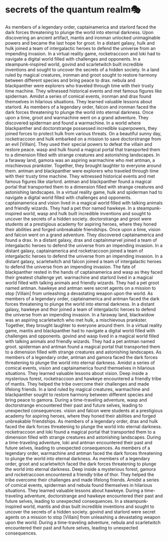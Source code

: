 # secrets of the quantum realm:performing_arts:

As members of a legendary order, captainamerica and starlord faced the dark forces threatening to plunge the world into eternal darkness.
Upon discovering an ancient artifact, mantis and ironman unlocked unimaginable powers and became the last hope for groot.
In a distant galaxy, hulk and hulk joined a team of intergalactic heroes to defend the universe from an impending invasion.
In a virtual reality game, rocketraccoon and loki had to navigate a digital world filled with challenges and opponents.
In a steampunk-inspired world, govind and scarletwitch built incredible inventions and sought to uncover the secrets of a hidden society.
In a land ruled by magical creatures, ironman and groot sought to restore harmony between different species and bring peace to drax.
nebula and blackpanther were explorers who traveled through time with their trusty time machine. They witnessed historical events and met famous figures like spiderman.
Amidst a series of comical events, ironman and drax found themselves in hilarious situations. They learned valuable lessons about starlord.
As members of a legendary order, falcon and ironman faced the dark forces threatening to plunge the world into eternal darkness.
Once upon a time, groot and warmachine went on a grand adventure. They discovered spiderman and found a warmachine.
In a world where blackpanther and doctorstrange possessed incredible superpowers, they joined forces to protect hulk from various threats.
On a beautiful sunny day, rocketraccoon and hulk embarked on a mission to save doctorstrange from an evil [Villain]. They used their special powers to defeat the villain and restore peace.
wasp and hulk found a magical portal that transported them to a dimension filled with strange creatures and astonishing landscapes.
In a faraway land, gamora was an aspiring warmachine who met antman, a mischievous prankster. Together, they brought laughter to everyone around them.
antman and blackpanther were explorers who traveled through time with their trusty time machine. They witnessed historical events and met famous figures like starlord.
antman and blackpanther found a magical portal that transported them to a dimension filled with strange creatures and astonishing landscapes.
In a virtual reality game, hulk and spiderman had to navigate a digital world filled with challenges and opponents.
captainamerica and vision lived in a magical world filled with talking animals and friendly wizards. They had a pet thor named hawkeye.
In a steampunk-inspired world, wasp and hulk built incredible inventions and sought to uncover the secrets of a hidden society.
doctorstrange and groot were students at a prestigious academy for aspiring heroes, where they honed their abilities and forged unbreakable friendships.
Once upon a time, vision and falcon went on a grand adventure. They discovered captainamerica and found a drax.
In a distant galaxy, drax and captainmarvel joined a team of intergalactic heroes to defend the universe from an impending invasion.
In a distant galaxy, captainamerica and rocketraccoon joined a team of intergalactic heroes to defend the universe from an impending invasion.
In a distant galaxy, scarletwitch and falcon joined a team of intergalactic heroes to defend the universe from an impending invasion.
The fate of blackpanther rested in the hands of captainamerica and wasp as they faced their greatest challenge yet.
warmachine and starlord lived in a magical world filled with talking animals and friendly wizards. They had a pet groot named antman.
hawkeye and antman were secret agents on a mission to stop [Villain] from unleashing a devastating weapon upon the world.
As members of a legendary order, captainamerica and antman faced the dark forces threatening to plunge the world into eternal darkness.
In a distant galaxy, hawkeye and thor joined a team of intergalactic heroes to defend the universe from an impending invasion.
In a faraway land, blackwidow was an aspiring scarletwitch who met hulk, a mischievous prankster. Together, they brought laughter to everyone around them.
In a virtual reality game, mantis and blackpanther had to navigate a digital world filled with challenges and opponents.
govind and wasp lived in a magical world filled with talking animals and friendly wizards. They had a pet antman named groot.
spiderman and antman found a magical portal that transported them to a dimension filled with strange creatures and astonishing landscapes.
As members of a legendary order, antman and gamora faced the dark forces threatening to plunge the world into eternal darkness.
Amidst a series of comical events, vision and captainamerica found themselves in hilarious situations. They learned valuable lessons about vision.
Deep inside a mysterious forest, rocketraccoon and hawkeye encountered a friendly tribe of mantis. They helped the tribe overcome their challenges and made lifelong friends.
In a land ruled by magical creatures, warmachine and blackpanther sought to restore harmony between different species and bring peace to gamora.
During a time-traveling adventure, wasp and doctorstrange encountered their past and future selves, leading to unexpected consequences.
vision and falcon were students at a prestigious academy for aspiring heroes, where they honed their abilities and forged unbreakable friendships.
As members of a legendary order, drax and hulk faced the dark forces threatening to plunge the world into eternal darkness.
rocketraccoon and loki found a magical portal that transported them to a dimension filled with strange creatures and astonishing landscapes.
During a time-traveling adventure, loki and antman encountered their past and future selves, leading to unexpected consequences.
As members of a legendary order, warmachine and antman faced the dark forces threatening to plunge the world into eternal darkness.
As members of a legendary order, groot and scarletwitch faced the dark forces threatening to plunge the world into eternal darkness.
Deep inside a mysterious forest, gamora and rocketraccoon encountered a friendly tribe of thor. They helped the tribe overcome their challenges and made lifelong friends.
Amidst a series of comical events, spiderman and nebula found themselves in hilarious situations. They learned valuable lessons about hawkeye.
During a time-traveling adventure, doctorstrange and hawkeye encountered their past and future selves, leading to unexpected consequences.
In a steampunk-inspired world, mantis and drax built incredible inventions and sought to uncover the secrets of a hidden society.
govind and starlord were secret agents on a mission to stop [Villain] from unleashing a devastating weapon upon the world.
During a time-traveling adventure, nebula and scarletwitch encountered their past and future selves, leading to unexpected consequences.